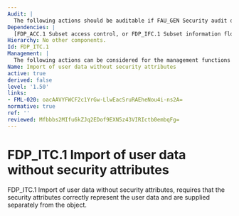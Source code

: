 ```yaml
---
Audit: |
  The following actions should be auditable if FAU_GEN Security audit data generation is included in the PP, PP-Module, functional package or ST: a) minimal: Successful import of user data, including any security attributes; b) basic: All attempts to import user data, including any security attributes; c) detailed: The specification of security attributes for imported user data supplied by an authorized user.
Dependencies: |
  [FDP_ACC.1 Subset access control, or FDP_IFC.1 Subset information flow control] , FMT_MSA.3 Static attribute initialization
Hierarchy: No other components.
Id: FDP_ITC.1
Management: |
  The following actions can be considered for the management functions in FMT: a) the modification of the additional control rules used for import.
Name: Import of user data without security attributes
active: true
derived: false
level: '1.50'
links:
- FML-020: oacAAVYFWCF2c1YrGw-LlwEacSruRAEheNou4i-ns2A=
normative: true
ref: ''
reviewed: Mfbbbs2MIfu6kZJq2EDof9EXN5z43VIRIctb0embqFg=
---
```


# FDP_ITC.1 Import of user data without security attributes

FDP_ITC.1 Import of user data without security attributes, requires that the security attributes correctly represent the user data and are supplied separately from the object.